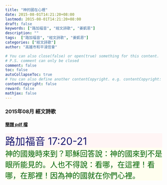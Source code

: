 ```yaml
---
title: "神的國在心裡"
date: 2015-08-01T14:21:20+08:00
lastmod: 2015-08-01T14:21:20+08:00
draft: false
keywords: ["路加福音", "經文詩歌", "姜凱恩"]
description: ""
tags:  ["路加福音", "經文詩歌", "姜凱恩"]
categories: ["經文詩歌"]
author: "高雄市和平浸信會"

# You can also close(false) or open(true) something for this content.
# P.S. comment can only be closed
comment: false
toc: false
autoCollapseToc: true
# You can also define another contentCopyright. e.g. contentCopyright: "This is another copyright."
contentCopyright: false
reward: false
mathjax: false
---
```


### 2015年08月 經文詩歌

#### [簡譜 pdf 檔](/pdf-h/h201508.pdf "神的國在心裡")

<div style="background-color:#FFF5F5"><font size="6", color="#191970">
路加福音 17:20-21
</font>
</div>

<div style="background-color:#FFFEEF"><font size="5", color="#006400">
神的國幾時來到？耶穌回答說：神的國來到不是眼所能見的。人也不得說：看哪，在這裡！看哪，在那裡！因為神的國就在你們心裡。
</font>
</div>
